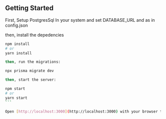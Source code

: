 ## Getting Started

First, Setup PostgresSql In your system and set DATABASE_URL and as in config.json

then, install the depedencies

````bash
npm install
# or
yarn install

then, run the migrations:

npx prisma migrate dev

then, start the server:

npm start
# or
yarn start
```

Open [http://localhost:3000](http://localhost:3000) with your browser to see the result.
````
